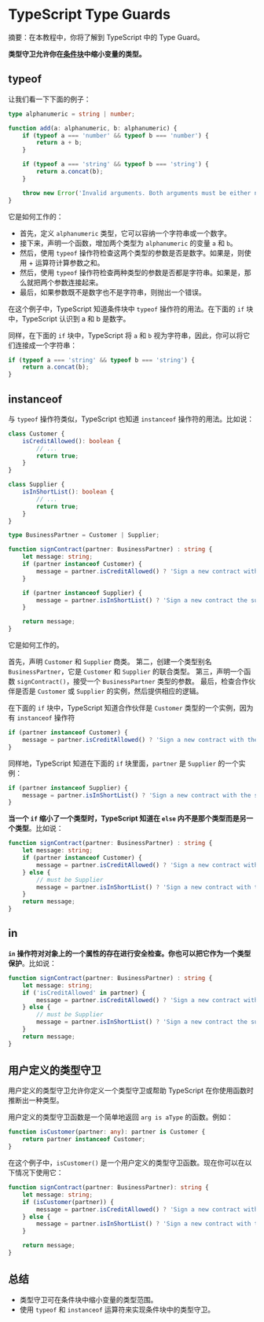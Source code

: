 # TypeScript Type Guards

摘要：在本教程中，你将了解到 TypeScript 中的 Type Guard。

**类型守卫允许你在[条件块](../control-flow-statements/typescript-if-else)中缩小变量的类型。**

## typeof

让我们看一下下面的例子：

```ts
type alphanumeric = string | number;

function add(a: alphanumeric, b: alphanumeric) {
    if (typeof a === 'number' && typeof b === 'number') {
        return a + b;
    }

    if (typeof a === 'string' && typeof b === 'string') {
        return a.concat(b);
    }

    throw new Error('Invalid arguments. Both arguments must be either numbers or strings.');
}

```

它是如何工作的：

- 首先，定义 `alphanumeric` 类型，它可以容纳一个字符串或一个数字。
- 接下来，声明一个函数，增加两个类型为 `alphanumeric` 的变量 `a` 和 `b`。
- 然后，使用 `typeof` 操作符检查这两个类型的参数是否是数字。如果是，则使用 + 运算符计算参数之和。
- 然后，使用 `typeof` 操作符检查两种类型的参数是否都是字符串。如果是，那么就把两个参数连接起来。
- 最后，如果参数既不是数字也不是字符串，则抛出一个错误。

在这个例子中，TypeScript 知道条件块中 `typeof` 操作符的用法。在下面的 `if` 块中，TypeScript 认识到 a 和 b 是数字。

同样，在下面的 `if` 块中，TypeScript 将 `a` 和 `b` 视为字符串，因此，你可以将它们连接成一个字符串：

```ts
if (typeof a === 'string' && typeof b === 'string') {
    return a.concat(b);
}
```

## instanceof

与 `typeof` 操作符类似，TypeScript 也知道 `instanceof` 操作符的用法。比如说：

```ts
class Customer {
    isCreditAllowed(): boolean {
        // ...
        return true;
    }
}

class Supplier {
    isInShortList(): boolean {
        // ...
        return true;
    }
}

type BusinessPartner = Customer | Supplier;

function signContract(partner: BusinessPartner) : string {
    let message: string;
    if (partner instanceof Customer) {
        message = partner.isCreditAllowed() ? 'Sign a new contract with the customer' : 'Credit issue';
    }

    if (partner instanceof Supplier) {
        message = partner.isInShortList() ? 'Sign a new contract the supplier' : 'Need to evaluate further';
    }

    return message;
}

```

它是如何工作的。

首先，声明 `Customer` 和 `Supplier` 商类。
第二，创建一个类型别名 `BusinessPartner`，它是 `Customer` 和 `Supplier` 的联合类型。
第三，声明一个函数 `signContract()`，接受一个 `BusinessPartner` 类型的参数。
最后，检查合作伙伴是否是 `Customer` 或 `Supplier` 的实例，然后提供相应的逻辑。

在下面的 `if` 块中，TypeScript 知道合作伙伴是 `Customer` 类型的一个实例，因为有 `instanceof` 操作符

```ts
if (partner instanceof Customer) {
    message = partner.isCreditAllowed() ? 'Sign a new contract with the customer' : 'Credit issue';
}
```

同样地，TypeScript 知道在下面的 `if` 块里面，`partner` 是 `Supplier` 的一个实例：

```ts
if (partner instanceof Supplier) {
    message = partner.isInShortList() ? 'Sign a new contract with the supplier' : 'Need to evaluate further';
}
```

**当一个 `if` 缩小了一个类型时，TypeScript 知道在 `else` 内不是那个类型而是另一个类型**。比如说：

```ts
function signContract(partner: BusinessPartner) : string {
    let message: string;
    if (partner instanceof Customer) {
        message = partner.isCreditAllowed() ? 'Sign a new contract with the customer' : 'Credit issue';
    } else {
        // must be Supplier
        message = partner.isInShortList() ? 'Sign a new contract with the supplier' : 'Need to evaluate further';
    }
    return message;
}
```

## in

**`in` 操作符对对象上的一个属性的存在进行安全检查。你也可以把它作为一个类型保护**。比如说：

```ts
function signContract(partner: BusinessPartner) : string {
    let message: string;
    if ('isCreditAllowed' in partner) {
        message = partner.isCreditAllowed() ? 'Sign a new contract with the customer' : 'Credit issue';
    } else {
        // must be Supplier
        message = partner.isInShortList() ? 'Sign a new contract the supplier ' : 'Need to evaluate further';
    }
    return message;
}
```

## 用户定义的类型守卫

用户定义的类型守卫允许你定义一个类型守卫或帮助 TypeScript 在你使用函数时推断出一种类型。

用户定义的类型守卫函数是一个简单地返回 `arg is aType` 的函数。例如：

```ts
function isCustomer(partner: any): partner is Customer {
    return partner instanceof Customer;
}
```

在这个例子中，`isCustomer()` 是一个用户定义的类型守卫函数。现在你可以在以下情况下使用它：

```ts
function signContract(partner: BusinessPartner): string {
    let message: string;
    if (isCustomer(partner)) {
        message = partner.isCreditAllowed() ? 'Sign a new contract with the customer' : 'Credit issue';
    } else {
        message = partner.isInShortList() ? 'Sign a new contract with the supplier' : 'Need to evaluate further';
    }

    return message;
}

```

## 总结

- 类型守卫可在条件块中缩小变量的类型范围。
- 使用 `typeof` 和 `instanceof` 运算符来实现条件块中的类型守卫。
